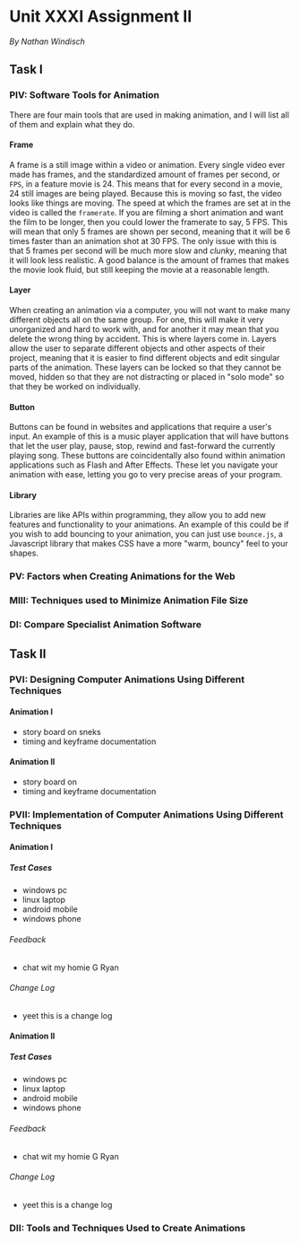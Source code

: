# Unit XXXI Assignment II
*By Nathan Windisch*

## Task I
### PIV: Software Tools for Animation
There are four main tools that are used in making animation, and I will list all of them and explain what they do.

#### Frame
A frame is a still image within a video or animation. Every single video ever made has frames, and the standardized amount of frames per second, or `FPS`, in a feature movie is 24. This means that for every second in a movie, 24 still images are being played. Because this is moving so fast, the video looks like things are moving. The speed at which the frames are set at in the video is called the `framerate`. If you are filming a short animation and want the film to be longer, then you could lower the framerate to say, 5 FPS. This will mean that only 5 frames are shown per second, meaning that it will be 6 times faster than an animation shot at 30 FPS. The only issue with this is that 5 frames per second will be much more slow and *clunky*, meaning that it will look less realistic. A good balance is the amount of frames that makes the movie look fluid, but still keeping the movie at a reasonable length.

#### Layer
When creating an animation via a computer, you will not want to make many different objects all on the same group. For one, this will make it very unorganized and hard to work with, and for another it may mean that you delete the wrong thing by accident. This is where layers come in. Layers allow the user to separate different objects and other aspects of their project, meaning that it is easier to find different objects and edit singular parts of the animation. These layers can be locked so that they cannot be moved, hidden so that they are not distracting or placed in "solo mode" so that they be worked on individually.

#### Button
Buttons can be found in websites and applications that require a user's input. An example of this is a music player application that will have buttons that let the user play, pause, stop, rewind and fast-forward the currently playing song. These buttons are coincidentally also found within animation applications such as Flash and After Effects. These let you navigate your animation with ease, letting you go to very precise areas of your program.

#### Library
Libraries are like APIs within programming, they allow you to add new features and functionality to your animations. An example of this could be if you wish to add bouncing to your animation, you can just use `bounce.js`, a Javascript library that makes CSS have a more "warm, bouncy" feel to your shapes.

<div style="page-break-after: always;"></div>

### PV: Factors when Creating Animations for the Web


<div style="page-break-after: always;"></div>

### MIII: Techniques used to Minimize Animation File Size


<div style="page-break-after: always;"></div>

### DI: Compare Specialist Animation Software


<div style="page-break-after: always;"></div>

## Task II
### PVI: Designing Computer Animations Using Different Techniques
#### Animation I
* story board on sneks
* timing and keyframe documentation

#### Animation II
* story board on <???>
* timing and keyframe documentation

<div style="page-break-after: always;"></div>

### PVII: Implementation of Computer Animations Using Different Techniques
#### Animation I
##### Test Cases
* windows pc
* linux laptop
* android mobile
* windows phone

###### Feedback
* chat wit my homie G Ryan

###### Change Log
* yeet this is a change log

<div style="page-break-after: always;"></div>

#### Animation II
##### Test Cases
* windows pc
* linux laptop
* android mobile
* windows phone

###### Feedback
* chat wit my homie G Ryan

###### Change Log
* yeet this is a change log

<div style="page-break-after: always;"></div>

### DII: Tools and Techniques Used to Create Animations
